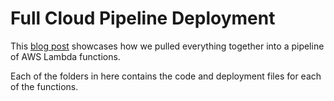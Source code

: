 # Full Cloud Pipeline Deployment 

This [blog post](https://dailydataapps.com/fbl-full-cloud-pipeline-deployment/) showcases how we pulled everything together into a pipeline of AWS Lambda functions. 

Each of the folders in here contains the code and deployment files for each of the functions. 
